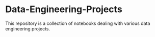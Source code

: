 # Data-Engineering-Projects
This repository is a collection of notebooks dealing with various data engineering projects.
